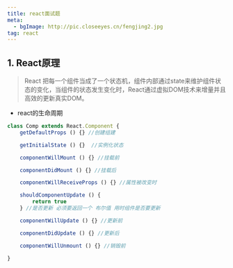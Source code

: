 ```yaml
---
title: react面试题
meta: 
  - bgImage: http://pic.closeeyes.cn/fengjing2.jpg
tag: react
---
```


## 1. React原理

> React 把每一个组件当成了一个状态机，组件内部通过state来维护组件状态的变化，当组件的状态发生变化时，React通过虚拟DOM技术来增量并且高效的更新真实DOM。

- react的生命周期

```js
class Comp extends React.Component {
	getDefaultProps () {} //创建组建

    getInitialState () {}  //实例化状态

    componentWillMount () {} //挂载前

    componentDidMount () {} //挂载后

    componentWillReceiveProps () {} //属性被改变时

    shouldComponentUpdate () {
        return true
    } //是否更新 必须要返回一个 布尔值 用时组件是否要更新

    componentWillUpdate () {} //更新前

    componentDidUpdate () {} //更新后

    componentWillUnmount () {} //销毁前

}
```
